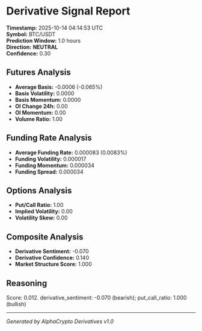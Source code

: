 # Derivative Signal Report

**Timestamp:** 2025-10-14 04:14:53 UTC  
**Symbol:** BTC/USDT  
**Prediction Window:** 1.0 hours  
**Direction:** **NEUTRAL**  
**Confidence:** 0.30

## Futures Analysis
- **Average Basis:** -0.0006 (-0.065%)
- **Basis Volatility:** 0.0000
- **Basis Momentum:** 0.0000
- **OI Change 24h:** 0.00
- **OI Momentum:** 0.00
- **Volume Ratio:** 1.00

## Funding Rate Analysis
- **Average Funding Rate:** 0.000083 (0.0083%)
- **Funding Volatility:** 0.000017
- **Funding Momentum:** 0.000034
- **Funding Spread:** 0.000034

## Options Analysis
- **Put/Call Ratio:** 1.00
- **Implied Volatility:** 0.00
- **Volatility Skew:** 0.00

## Composite Analysis
- **Derivative Sentiment:** -0.070
- **Derivative Confidence:** 0.140
- **Market Structure Score:** 1.000

## Reasoning
Score: 0.012. derivative_sentiment: -0.070 (bearish); put_call_ratio: 1.000 (bullish)

---
*Generated by AlphaCrypto Derivatives v1.0*

